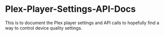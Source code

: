 # Plex-Player-Settings-API-Docs
This is to document the Plex player settings and API calls to hopefully find a way to control device quality settings.
